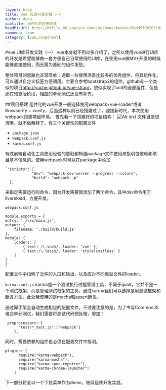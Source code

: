 ```yaml
---
layout: blog
title: vue UI库开发实践（一）
author: dudu
subtitle: 组件化的应用尝试
headPicUrl: http://hbfile.b0.upaiyun.com/img/home/banner/8bdd5f0b7051d97168fb56af7dba9897f6606c4b7adb1
commens: true
category: [vue,component]
---
```

#vue UI库开发实践（一）
vue本身就不用过多介绍了，之所以使用vue进行UI库的开发是希望能够做一套方便自己日常使用的UI库，在使用vue做MV*开发的时候能够直接使用，而无需为基础的组件发愁。

整体项目的思路也非常简单：选取一些使用场景比较多的优秀组件，将其组件化，可以通过自定义标签方便调用。主要会参考bootstrap3的组件。github有一个类似的项目<http://yuche.github.io/vue-strap/>，貌似实现了bo3的全部组件，但是还在预览版阶段，相应的单元测试还没有补齐。

##项目搭建
组件化的vue开发一般选择使用webpack+vue-loader‘或者Browserify + vueify，后面这种以前已经搭建过了，迎接新时代，本次使用webpack搭建项目环境。
首先看一下搭建好的项目结构： 
![Alt text](./1444291876939.png)
 文件目录很清晰，就不做解释了。有三个关键性的配置文件

*	`package.json`
*	`webpack.conf.js`
*	`karma.conf.js`

有过前端自动化工具使用经验的童鞋都知道package文件使用来指明包依赖和项目基本信息的。使用webpack时可以在package中添加

	`"scripts": {
			    "dev": "webpack-dev-server --progress --colors",
			    "build": "webpack -p"
	  },`
 来指定需要运行的命令，因为开发需要我添加了两个命令，其中dev命令用于livereload，方便开发。

`webpack.conf.js`

	module.exports = {
    entry: './src/main.js',
    output: {
        filename: './build/build.js'
    },
    module: {
        loaders: [
            { test: /\.vue$/, loader: 'vue' },
            { test:/\.less$/, loader: 'style!css!less' }
        ]
    }
	}
配置文件中指明了文件的入口和输出，以及应对不同类型文件的loader。

`karma.conf.js`
karma是一个测试执行过程管理工具，不同于qunit，它并不是一个测试框架，而是管理测试框架的工具，通过karma我们可以选择是用测试框架和断言方法，此处我使用的是mocha和assert断言。

通过脚手架会自动生成相应的配置文件，不过要注意的是，为了书写CommonJS格式单元测试，我们需要将测试代码预处理，增加：

	 preprocessors: {
	      'test/*_test.js':['webpack']
	    },

同时，需要依赖的组件也必须在配置文件中指明。 

	plugins: [
	      require("karma-webpack"),
	      require("karma-mocha"),
	      require("karma-spec-reporter"),
	      require("karma-chrome-launcher")
	    ]

下一部分将会以一个下拉菜单作为demo，继续组件开发实践。
